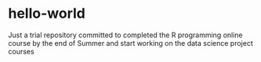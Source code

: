 # hello-world
Just a trial repository
committed to completed the R programming online course by the end of Summer
and start working on the data science project courses
